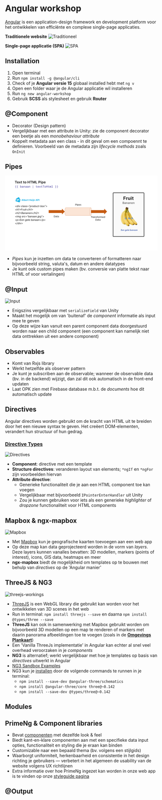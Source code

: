 ﻿# Angular workshop

[Angular](https://angular.io/docs) is een application-design framework en development platform voor het ontwikkelen van efficiënte en complexe single-page applicaties.

**Traditionele website**
![Traditioneel](https://br-cms.bloomreach.com/site/binaries/content/gallery/br_traditional_1.gif)

**Single-page applicatie (SPA)**
![SPA](https://br-cms.bloomreach.com/site/binaries/content/gallery/br_singlepage_application_1.gif)

## Installation

1. Open terminal
2. Run `npm install -g @angular/cli`
3. Check of je **Angular versie 15** globaal installed hebt met `ng v`
4. Open een folder waar je de Angular applicatie wil installeren
5. Run `ng new angular-workshop`
6. Gebruik **SCSS** als stylesheet en gebruik **Router**

## @Component

- Decorator (Design pattern)
- Vergelijkbaar met een attribute in Unity: zie de component decorator een beetje als een *monobehaviour attribute*
- Koppelt metadata aan een class - in dit geval om een compoennt te definieren. Voorbeeld van de metadata zijn *lifecycle methods* zoals `OnInit`

## Pipes

![Pipe](angular-workshop/src/assets/images/pipe.png)

- *Pipes* kun je inzetten om data te converteren of formatteren naar bijvoorbeeld string, valuta's, datum en andere datatypes
- Je kunt ook custom pipes maken (bv. conversie van platte tekst naar HTML of voor vertalingen)

## @Input

![Input](https://angular.io/generated/images/guide/inputs-outputs/input.svg)

- Enigszins vergelijkbaar met `serializeField` van Unity
- Maakt het mogelijk om van 'buitenaf' de *component* informatie als input mee te geven
- Op deze wijze kan vanuit een parent component data doorgestuurd worden naar een child component (een component kan namelijk niet data onttrekken uit een andere component)

## Observables

- Komt van Rxjs library
- Werkt hetzelfde als observer pattern
- Je kunt je subscriben aan de observable; wanneer de observable data (bv. in de backend) wijzigt, dan zal dit ook automatisch in de front-end updaten
- Laat OPK zien met Firebase database m.b.t. de *documents* hoe dit automatisch update

## Directives

Angular directives worden gebruikt om de kracht van HTML uit te breiden door het een nieuwe syntax te geven. Het creëert DOM-elementen, verandert hun structuur of hun gedrag.

### [Directive Types](https://medium.com/@tanvishah1409/beginner-in-angular-types-of-angular-directives-f5171e6bfdce)

![Directives](https://miro.medium.com/max/640/1*2EJVQKbLNmncFX2L0lLKyw.webp)

- **Component**: directive met een template
- **Structure directives**: veranderen layout van elements; `*ngIf` en `*ngFor` zijn voorbeelden hiervan
- **Attribute directive**:
  - Generieke functionaliteit die je aan een HTML component toe kan voegen
  - Vergelijkbaar met bijvoorbeeld `IPointerEnterHandler` uit Unity
  - Zou je kunnen gebruiken voor iets als een generieke *highlighter* of *dropzone* functionaliteit voor HTML components

## Mapbox & ngx-mapbox

![Mapbox](https://miro.medium.com/max/1200/0*wPnlK6YeSQqnhKlS.png)

- Met [Mapbox](https://docs.mapbox.com/mapbox-gl-js/example/) kun je geografische kaarten toevoegen aan een web app
- Op deze map kan data geprojecteerd worden in de vorm van *layers*. Deze layers kunnen vanalles bevatten: 3D modellen, markers (points of interest), icons, GIS data, heatmaps en meer
- **ngx-mapbox** biedt de mogelijkheid om templates op te bouwen met behulp van *directives* op de 'Angular manier'

## ThreeJS & NG3

![threejs-workings](https://miro.medium.com/max/640/1*-3GSmN2TNp58ForQJDe0eQ.webp)

- [ThreeJS](https://threejs.org/) is een WebGL library die gebruikt kan worden voor het ontwikkelen van 3D scenes in het web
- Run in terminal: `npm install threejs --save` en daarna `npm install @types/three --save`
- **ThreeJS** kan ook in samenwerking met Mapbox gebruikt worden om bijvoorbeeld 3D modellen op een map te renderen of markers met daarin panorama afbeeldingen toe te voegen (zoals in de **[Omgevings Plankaart](https://producten.movares-visuals.nl/3D_Webportaal)**)
- Een 'Vanilla ThreeJs implementatie' in Angular kan echter al snel veel overhead veroorzaken in je *components*
- **NG3** is alternatief; werkt vergelijkbaar met hoe je templates op basis van *directives* uitwerkt in Angular
- [NG3 Sandbox Examples](https://angular-three.netlify.app/examples/home)
- NG3 kun je [installen](https://angular-three.netlify.app/docs/getting-started/installation) door de volgende commands te runnen in je terminal:
  - `npm install --save-dev @angular-three/schematics`
  - `npm install @angular-three/core three@~0.142`
  - `npm install --save-dev @types/three@~0.142`


## Modules

## PrimeNg & Component libraries

- Bevat [componenten](https://www.primefaces.org/primeng/button) met dezelfde look & feel
- Biedt kant-en-klare componenten aan met een specifieke data input opties, functionaliteit en styling die je eraan kan binden
- Customizable naar een bepaald thema (bv. volgens een stijlgids)
- Waarborgt uniformiteit, herkenbaarheid en consistentie in het design richting je gebruikers — verbetert in het algemeen de usability van de website volgens UX richtlijnen
- Extra informatie over hoe PrimeNg ingezet kan worden in onze web app is te vinden op onze [styleguide pagina](https://styleguide.movares.net)
  
## @Output
